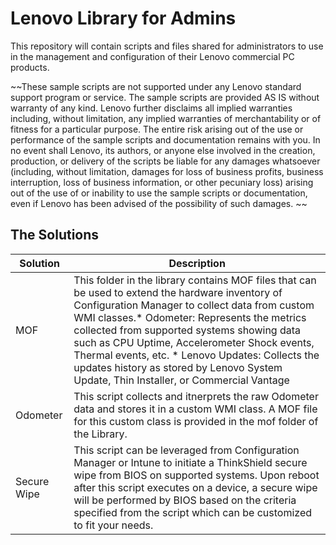 # Lenovo Library for Admins

This repository will contain scripts and files shared for administrators to use in the management and configuration of their Lenovo commercial PC products. 

~~These sample scripts are not supported under any Lenovo standard support program or service. The sample scripts are provided AS IS without warranty of any kind. Lenovo further disclaims all implied warranties including, without limitation, any implied warranties of merchantability or of fitness for a particular purpose. The entire risk arising out of the use or performance of the sample scripts and documentation remains with you. In no event shall Lenovo, its authors, or anyone else involved in the creation, production, or delivery of the scripts be liable for any damages whatsoever (including, without limitation, damages for loss of business profits, business interruption, loss of business information, or other pecuniary loss) arising out of the use of or inability to use the sample scripts or documentation, even if Lenovo has been advised of the possibility of such damages.  ~~

## The Solutions ##
Solution | Description
---------|------------
MOF | This folder in the library contains MOF files that can be used to extend the hardware inventory of Configuration Manager to collect data from custom WMI classes.* Odometer: Represents the metrics collected from supported systems showing data such as CPU Uptime, Accelerometer Shock events, Thermal events, etc. * Lenovo Updates: Collects the updates history as stored by Lenovo System Update, Thin Installer, or Commercial Vantage
Odometer | This script collects and itnerprets the raw Odometer data and stores it in a custom WMI class.  A MOF file for this custom class is provided in the mof folder of the Library.
Secure Wipe | This script can be leveraged from Configuration Manager or Intune to initiate a ThinkShield secure wipe from BIOS on supported systems. Upon reboot after this script executes on a device, a secure wipe will be performed by BIOS based on the criteria specified from the script which can be customized to fit your needs.

